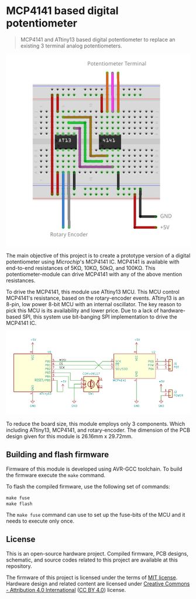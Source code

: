 # MCP4141 based digital potentiometer

> MCP4141 and ATtiny13 based digital potentiometer to replace an
> existing 3 terminal analog potentiometers.

![Breadboard View](https://github.com/dilshan/mcp4141-digital-pot/raw/master/resources/digipot_breadboard.jpg)

The main objective of this project is to create a prototype version of a digital potentiometer using *Microchip*'s MCP4141 IC. MCP4141 is available with end-to-end resistances of 5KΩ, 10KΩ, 50kΩ, and 100KΩ. This potentiometer-module can drive MCP4141 with any of the above mention resistances.

To drive the MCP4141, this module use ATtiny13 MCU. This MCU control MCP4141's resistance, based on the rotary-encoder events. ATtiny13 is an 8-pin, low power 8-bit MCU with an internal oscillator. The key reason to pick this MCU is its availability and lower price. Due to a lack of hardware-based SPI, this system use bit-banging SPI implementation to drive the MCP4141 IC. 

![Schematic](https://raw.githubusercontent.com/dilshan/mcp4141-digital-pot/master/resources/schematic.svg?sanitize=true)

To reduce the board size, this module employs only 3 components. Which including ATtiny13, MCP4141, and rotary-encoder. The dimension of the PCB design given for this module is 26.16mm x 29.72mm. 

## Building and flash firmware

Firmware of this module is developed using AVR-GCC toolchain. To build the firmware execute the `make` command.

To flash the compiled firmware, use the following set of commands:

    make fuse
    make flash

The `make fuse` command can use to set up the fuse-bits of the MCU and it needs to execute only once.

## License

This is an open-source hardware project. Compiled firmware, PCB designs, schematic, and source codes related to this project are available at this repository. 

The firmware of this project is licensed under the terms of [MIT license](https://github.com/dilshan/mcp4141-digital-pot/blob/master/LICENSE). Hardware design and related content are licensed under [Creative Commons - Attribution 4.0 International](https://creativecommons.org/licenses/by/4.0/) ([CC BY 4.0](https://creativecommons.org/licenses/by/4.0/)) license.
